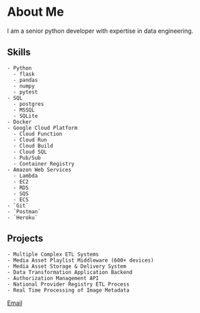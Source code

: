 # About Me

I am a senior python developer with expertise in data engineering.

## Skills
```
- Python
  - flask
  - pandas
  - numpy
  - pytest
- SQL
  - postgres
  - MSSQL
  - SQLite
- Docker
- Google Cloud Platform
  - Cloud Function
  - Cloud Run
  - Cloud Build
  - Cloud SQL
  - Pub/Sub
  - Container Registry
- Amazon Web Services
  - Lambda
  - EC2
  - RDS
  - SQS
  - ECS
- `Git`
- `Postman`
- `Heroku`
```

## Projects
```
- Multiple Complex ETL Systems
- Media Asset Playlist Middleware (600+ devices)
- Media Asset Storage & Delivery System
- Data Transformation Application Backend
- Authorization Management API
- National Provider Registry ETL Process
- Real Time Processing of Image Metadata
```

[Email](mailto:michaelv@playwithmydata.com)
